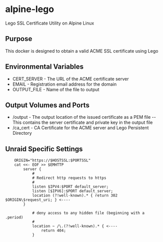 # alpine-lego
 Lego SSL Certificate Utility on Alpine Linux
 
## Purpose
 This docker is designed to obtain a valid ACME SSL certificate using Lego
 
## Environmental Variables
- CERT_SERVER - The URL of the ACME certificate server
- EMAIL       - Registration email address for the domain
- OUTPUT_FILE - Name of the file to output

## Output Volumes and Ports
- /output   - The output location of the issued certificate as a PEM file
 -- This contains the server certificate and private key in the output file
- /ca_cert - CA Certificate for the ACME server and Lego Persistent Directory
 
## Unraid Specific Settings
```if [[ "$USE_SSL" = "yes" ]]; then
    ORIGIN="https://$HOSTSSL:$PORTSSL"
    cat <<- EOF >> $EMHTTP
        server {
            #
            # Redirect http requests to https
            #
            listen $IPV4:$PORT default_server;
            listen [$IPV6]:$PORT default_server;
            location (?!well-known).* { return 302 $ORIGIN\$request_uri; } <----
        }
```
		
```			#
            # deny access to any hidden file (beginning with a .period)
            #
            location ~ /\.(?!well-known).* { <----
                return 404;
            }
```
